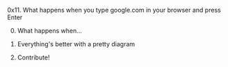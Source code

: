 0x11. What happens when you type google.com in your browser and press Enter

0. What happens when...

1. Everything's better with a pretty diagram

2. Contribute!
